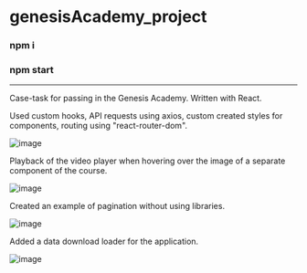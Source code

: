 # genesisAcademy_project
### npm i

### npm start

****************************************************************

Case-task for passing in the Genesis Academy. Written with React.

Used custom hooks, API requests using axios, custom created styles for components, routing using "react-router-dom".

![image](https://user-images.githubusercontent.com/94392546/226565778-d0aed2e7-9ef9-420c-bfe7-78f4b17cf870.png)

Playback of the video player when hovering over the image of a separate component of the course.

![image](https://user-images.githubusercontent.com/94392546/226566193-89258063-30ed-478b-8c12-cc9d72968a11.png)

Created an example of pagination without using libraries.

![image](https://user-images.githubusercontent.com/94392546/226566264-369e4d90-fe3d-4442-a207-368996a0c45e.png)

Added a data download loader for the application.

![image](https://user-images.githubusercontent.com/94392546/226568113-36e16859-2324-4d49-a57a-91c896360ebd.png)



